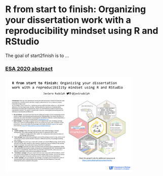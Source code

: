 
# R from start to finish: Organizing your dissertation work with a reproducibility mindset using R and RStudio


<!-- badges: start -->
<!-- badges: end -->

The goal of start2finish is to ...

### [ESA 2020 abstract](https://eco.confex.com/eco/2020/meetingapp.cgi/Paper/86703)


<img src="images/rudolph_repro_poster_esa2020.pdf" align="left" height="300">
